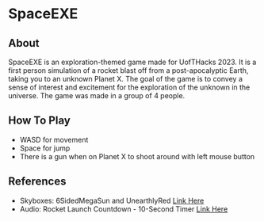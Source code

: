 # SpaceEXE

## About 
SpaceEXE is an exploration-themed game made for UofTHacks 2023. It is a first person simulation of a rocket blast off from a post-apocalyptic Earth, taking you to an unknown Planet X. The goal of the game is to convey a sense of interest and excitement for the exploration of the unknown in the universe. The game was made in a group of 4 people. 

## How To Play
- WASD for movement
- Space for jump
- There is a gun when on Planet X to shoot around with left mouse button

## References
- Skyboxes: 6SidedMegaSun and UnearthlyRed [Link Here](https://assetstore.unity.com/packages/2d/textures-materials/sky/skybox-series-free-103633)
- Audio: Rocket Launch Countdown - 10-Second Timer [Link Here](https://www.youtube.com/watch?v=1AUQnmHi31g&ab_channel=InstructaBeats)
